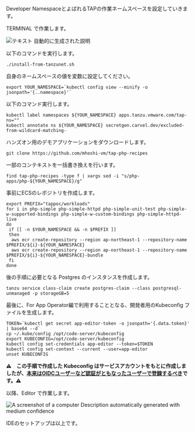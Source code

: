 Developer NamespaceとよばれるTAPの作業ネームスペースを設定していきます。

TERMINAL で作業します。

![テキスト
自動的に生成された説明](../media/image2.png)

以下のコマンドを実行します。

```execute
./install-from-tanzunet.sh
```


自身のネームスペースの値を変数に設定してください。

```execute
export YOUR_NAMESPACE=`kubectl config view --minify -o jsonpath='{..namespace}'`
```
以下のコマンド実行します。

```execute
kubectl label namespaces ${YOUR_NAMESPACE} apps.tanzu.vmware.com/tap-ns=""
kubectl annotate ns ${YOUR_NAMESPACE} secretgen.carvel.dev/excluded-from-wildcard-matching-
```

ハンズオン用のデモアプリケーションをダウンロードします。

```execute
git clone https://github.com/mhoshi-vm/tap-php-recipes
```

一部のコンテキストを一括書き換えを行います。

```execute
find tap-php-recipes -type f | xargs sed -i "s/php-apps/php-${YOUR_NAMESPACE}/g" 
```


事前にECSのレポジトリを作成します。

```execute
export PREFIX="tappoc/workloads"
for i in php-simple php-simple-httpd php-simple-unit-test php-simple-w-supported-bindings php-simple-w-custom-bindings php-simple-httpd-live
do 
 if [[ -n $YOUR_NAMESPACE && -n $PREFIX ]]
 then
  aws ecr create-repository --region ap-northeast-1 --repository-name $PREFIX/${i}-${YOUR_NAMESPACE}
  aws ecr create-repository --region ap-northeast-1 --repository-name $PREFIX/${i}-${YOUR_NAMESPACE}-bundle
 fi
done
```

後の手順に必要となる Postgres のインスタンスを作成します。

```execute
tanzu service class-claim create postgres-claim --class postgresql-unmanaged -p storageGB=5
```

最後に、For App Operator編で利用することとなる、開発者用のKubeconfig
ファイルを生成します。

```execute
TOKEN=`kubectl get secret app-editor-token -o jsonpath='{.data.token}' | base64 --d`
cp ~/.kube/config /opt/code-server/kubeconfig
export KUBECONFIG=/opt/code-server/kubeconfig
kubectl config set-credentials app-editor --token=$TOKEN
kubectl config set-context --current --user=app-editor
unset KUBECONFIG
```

**⚠️　この手順で作成した Kubeconfig
はサービスアカウントをもとに作成しましたが、[本来はOIDCユーザーなど認証がともなったユーザーで登録するべき](https://docs.vmware.com/en/VMware-Tanzu-Application-Platform/1.3/tap/GUID-authn-authz-pinniped-install-guide.html)です。⚠️**

以降、Editor で作業します。

![A screenshot of a computer Description automatically generated with
medium confidence](../media/image38.png)


IDEのセットアップは以上です。
